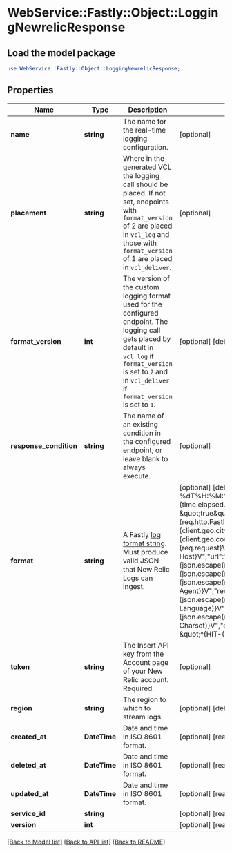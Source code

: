 # WebService::Fastly::Object::LoggingNewrelicResponse

## Load the model package
```perl
use WebService::Fastly::Object::LoggingNewrelicResponse;
```

## Properties
Name | Type | Description | Notes
------------ | ------------- | ------------- | -------------
**name** | **string** | The name for the real-time logging configuration. | [optional] 
**placement** | **string** | Where in the generated VCL the logging call should be placed. If not set, endpoints with `format_version` of 2 are placed in `vcl_log` and those with `format_version` of 1 are placed in `vcl_deliver`.  | [optional] 
**format_version** | **int** | The version of the custom logging format used for the configured endpoint. The logging call gets placed by default in `vcl_log` if `format_version` is set to `2` and in `vcl_deliver` if `format_version` is set to `1`.  | [optional] [default to 2]
**response_condition** | **string** | The name of an existing condition in the configured endpoint, or leave blank to always execute. | [optional] 
**format** | **string** | A Fastly [log format string](https://docs.fastly.com/en/guides/custom-log-formats). Must produce valid JSON that New Relic Logs can ingest. | [optional] [default to &#39;{&quot;timestamp&quot;:&quot;%{begin:%Y-%m-%dT%H:%M:%S}t&quot;,&quot;time_elapsed&quot;:&quot;%{time.elapsed.usec}V&quot;,&quot;is_tls&quot;:&quot;%{if(req.is_ssl, \&quot;true\&quot;, \&quot;false\&quot;)}V&quot;,&quot;client_ip&quot;:&quot;%{req.http.Fastly-Client-IP}V&quot;,&quot;geo_city&quot;:&quot;%{client.geo.city}V&quot;,&quot;geo_country_code&quot;:&quot;%{client.geo.country_code}V&quot;,&quot;request&quot;:&quot;%{req.request}V&quot;,&quot;host&quot;:&quot;%{req.http.Fastly-Orig-Host}V&quot;,&quot;url&quot;:&quot;%{json.escape(req.url)}V&quot;,&quot;request_referer&quot;:&quot;%{json.escape(req.http.Referer)}V&quot;,&quot;request_user_agent&quot;:&quot;%{json.escape(req.http.User-Agent)}V&quot;,&quot;request_accept_language&quot;:&quot;%{json.escape(req.http.Accept-Language)}V&quot;,&quot;request_accept_charset&quot;:&quot;%{json.escape(req.http.Accept-Charset)}V&quot;,&quot;cache_status&quot;:&quot;%{regsub(fastly_info.state, \&quot;^(HIT-(SYNTH)|(HITPASS|HIT|MISS|PASS|ERROR|PIPE)).*\&quot;, \&quot;\\2\\3\&quot;) }V&quot;}&#39;]
**token** | **string** | The Insert API key from the Account page of your New Relic account. Required. | [optional] 
**region** | **string** | The region to which to stream logs. | [optional] [default to &#39;US&#39;]
**created_at** | **DateTime** | Date and time in ISO 8601 format. | [optional] [readonly] 
**deleted_at** | **DateTime** | Date and time in ISO 8601 format. | [optional] [readonly] 
**updated_at** | **DateTime** | Date and time in ISO 8601 format. | [optional] [readonly] 
**service_id** | **string** |  | [optional] [readonly] 
**version** | **int** |  | [optional] [readonly] 

[[Back to Model list]](../README.md#documentation-for-models) [[Back to API list]](../README.md#documentation-for-api-endpoints) [[Back to README]](../README.md)


